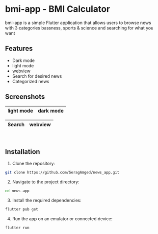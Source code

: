 # bmi-app - BMI Calculator

bmi-app is a simple Flutter application that allows users to browse news with 3 categories bassness, sports & science and searching for what you want

## Features

- Dark mode
- light mode
- webview
- Search for desired news
- Categorized news

## Screenshots

light mode|dark mode
:-------------------------:|:-------------------------:

Search|webview
:-------------------------:|:-------------------------:
<br>

## Installation

1. Clone the repository:

```bash
git clone https://github.com/SeragAmged/news_app.git
```

2. Navigate to the project directory:

```bash
cd news-app
```

3. Install the required dependencies:

```bash
flutter pub get
```

4. Run the app on an emulator or connected device:

```bash
flutter run
```
